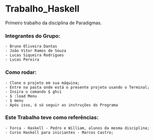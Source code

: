 # Trabalho_Haskell
Primeiro trabalho da disciplina de Paradigmas.

### Integrantes do Grupo:
	- Bruno Oliveira Dantas
	- João Vitor Ramos de Souza
	- Lucas Siqueira Rodrigues
	- Lucas Pereira 

### Como rodar:
	- Clone o projeto em sua máquina;
	- Entre na pasta onde está o presente projeto usando o Terminal;
	- Insira o comando $ ghci
	- $ :load Menu
	- $ menu
	- Após isso, é só seguir as instruções do Programa

### Este Trabalho teve como referências:
	- Forca - Haskell - Pedro e William, alunos da mesma disciplina;
	- Curso Haskell para iniciantes - Marcos Castro;
